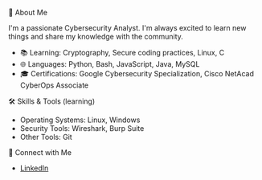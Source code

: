 🚀 About Me

I'm a passionate Cybersecurity Analyst. I'm always excited to learn new things and share my knowledge with the community.

- 📚 Learning: Cryptography, Secure coding practices, Linux, C
- 🌐 Languages: Python, Bash, JavaScript, Java, MySQL
- 🎓 Certifications: Google Cybersecurity Specialization, Cisco NetAcad CyberOps Associate

🛠️ Skills & Tools (learning)
- Operating Systems: Linux, Windows
- Security Tools: Wireshark, Burp Suite
- Other Tools: Git

🤝 Connect with Me
- [LinkedIn](www.linkedin.com/in/yaakshithaa-m-b04172205)
